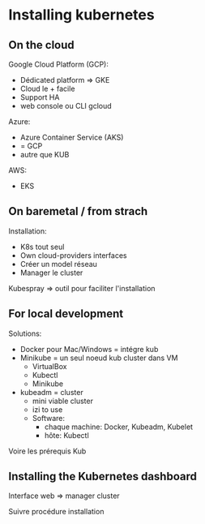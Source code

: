 # Installing kubernetes

## On the cloud

Google Cloud Platform (GCP):

- Dédicated platform => GKE
- Cloud le \+ facile
- Support HA
- web console ou CLI gcloud

Azure:

- Azure Container Service (AKS)
- = GCP
- autre que KUB

AWS:

- EKS

## On baremetal / from strach

Installation:

- K8s tout seul
- Own cloud-providers interfaces
- Créer un model réseau
- Manager le cluster

Kubespray => outil pour faciliter l'installation

## For local development

Solutions:

- Docker pour Mac/Windows = intégre kub
- Minikube = un seul noeud kub cluster dans VM 
  - VirtualBox
  - Kubectl
  - Minikube
- kubeadm = cluster
  - mini viable cluster
  - izi to use
  - Software:
    - chaque machine: Docker, Kubeadm, Kubelet
    - hôte: Kubectl

Voire les prérequis Kub

## Installing the Kubernetes dashboard

Interface web => manager cluster

Suivre procédure installation